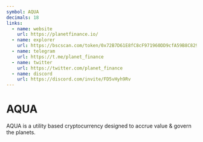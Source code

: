 ```yaml
---
symbol: AQUA
decimals: 18
links:
  - name: website
    url: https://planetfinance.io/
  - name: explorer
    url: https://bscscan.com/token/0x72B7D61E8fC8cF971960DD9cfA59B8C829D91991
  - name: telegram
    url: https://t.me/planet_finance
  - name: twitter
    url: https://twitter.com/planet_finance
  - name: discord
    url: https://discord.com/invite/FD5vHyh9Rv
---
```


# AQUA

AQUA is a utility based cryptocurrency designed to accrue value & govern the planets.
